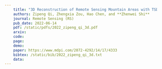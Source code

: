 ```yaml
---
    title: "3D Reconstruction of Remote Sensing Mountain Areas with TSDF-Based Neural Networks"
    authors: Zipeng Qi, Zhengxia Zou, Hao Chen, and **Zhenwei Shi**
    journal: Remote Sensing (RS)
    pub_date: 2022-06-14
    pdf: /static/pdfs/2022_zipeng_qi_3d.pdf
    arxiv: 
    code: 
    page: 
    demo: 
    paper: https://www.mdpi.com/2072-4292/14/17/4333
    bibtex: /static/bib/2022_zipeng_qi_3d.txt
    data:
---
```

    